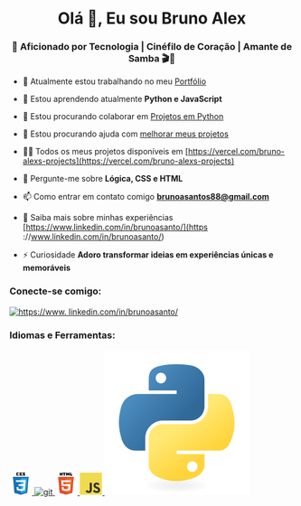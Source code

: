 <h1 align="center">Olá 👋, Eu sou Bruno Alex</h1>
<h3 align="center">🚀 Aficionado por Tecnologia | Cinéfilo de Coração | Amante de Samba 🎬🎵</h3>

- 🔭 Atualmente estou trabalhando no meu [Portfólio](https://github.com/DevBrunoAlex/Portfolio)

- 🌱 Estou aprendendo atualmente **Python e JavaScript**

- 👯 Estou procurando colaborar em [Projetos em Python](https://github.com/DevBrunoAlex/show_do_cenzao)

- 🤝 Estou procurando ajuda com [melhorar meus projetos](https://github.com/DevBrunoAlex/bingo)

- 👨‍💻 Todos os meus projetos disponíveis em [https://vercel.com/bruno-alexs-projects](https://vercel.com/bruno-alexs-projects)


- 💬 Pergunte-me sobre **Lógica, CSS e HTML**

- 📫 Como entrar em contato comigo **brunoasantos88@gmail.com**

- 📄 Saiba mais sobre minhas experiências [https://www.linkedin.com/in/brunoasanto/](https ://www.linkedin.com/in/brunoasanto/)

- ⚡ Curiosidade **Adoro transformar ideias em experiências únicas e memoráveis**

<h3 align="left">Conecte-se comigo:</h3>
<p align=" esquerda">
<a href="https://linkedin.com/in/https://www.linkedin.com/in/brunoasanto/" target="blank"><img align="center" src="https://raw.githubusercontent.com/rahuldkjain/github-profile-readme-generator/master/src/images/icons/Social/linked-in-alt.svg" alt="https://www. linkedin.com/in/brunoasanto/" height="30" width="40" /></a>
</p>

<h3 align="left">Idiomas e Ferramentas:</h3>
<p align="left"> <a href="https://www.w3schools.com/css/" target="_blank" rel="noreferrer"> <img src="https://raw.githubusercontent.com/devicons/devicon/master/icons/css3/css3-original-wordmark.svg" alt="css3" width="40" height="40"/> </a> <a href="https://git-scm.com/" target="_blank" rel="noreferrer"> <img src="https://www.vectorlogo.zone/logos/git-scm/git-scm-icon.svg" alt="git" width="40" height="40"/> </a> <a href="https://www.w3.org/html/" target="_blank" rel="noreferrer"> <img src="https://raw.githubusercontent.com/devicons/devicon/master/icons/html5/html5-original-wordmark.svg" alt="html5" width="40" height="40"/> </a> <a href="https://developer.mozilla.org/en-US/docs/Web/JavaScript" target="_blank" rel="noreferrer"> <img src="https://raw.githubusercontent.com/devicons/devicon/master/icons/javascript/javascript-original.svg" alt="javascript" width="40" height="40"/> </a> <a href="https://www.python.org" target="_blank" rel="noreferrer"> <img src="https://raw.githubusercontent.com/devicons/devicon/master/icons/python/python-original.svg" alt="python" largura="40" altura=40"/> </a> </p>
